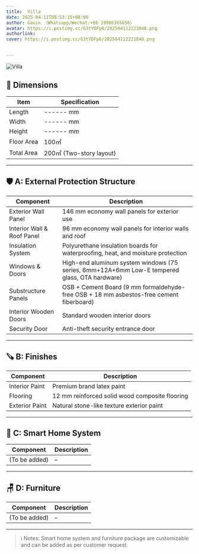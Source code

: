 ```yaml
---
title:  Villa
date: 2025-04-11T08:53:15+08:00
author: Gavin （Whatsapp/Wechat:+86 19906365856）
avatar: https://i.postimg.cc/G3tYDFp6/202504112221048.png
authorlink: 
cover: https://i.postimg.cc/G3tYDFp6/202504112221048.png


---
```




<!--more-->

![Villa](https://i.postimg.cc/Fmx8LwpS/202504121533110.png?dl=1)

## 📐 Dimensions

| Item        | Specification |
|-------------|---------------|
| Length      | ------ mm     |
| Width       | ------ mm     |
| Height      | ------ mm     |
| Floor Area  | 100㎡         |
| Total Area  | 200㎡ (Two-story layout) |

---

## 🛡️ A: External Protection Structure

| Component             | Description |
|-----------------------|-------------|
| Exterior Wall Panel   | 146 mm economy wall panels for exterior use |
| Interior Wall & Roof Panel | 96 mm economy wall panels for interior walls and roof |
| Insulation System     | Polyurethane insulation boards for waterproofing, heat, and moisture protection |
| Windows & Doors       | High-end aluminum system windows (75 series, 6mm+12A+6mm Low-E tempered glass, OTA hardware) |
| Substructure Panels   | OSB + Cement Board (9 mm formaldehyde-free OSB + 18 mm asbestos-free cement fiberboard) |
| Interior Wooden Doors | Standard wooden interior doors |
| Security Door         | Anti-theft security entrance door |

---

## 🪚 B: Finishes

| Component             | Description |
|-----------------------|-------------|
| Interior Paint        | Premium brand latex paint |
| Flooring              | 12 mm reinforced solid wood composite flooring |
| Exterior Paint        | Natural stone-like texture exterior paint |

---

## 🧠 C: Smart Home System

| Component         | Description |
|-------------------|-------------|
| (To be added)     | – |

---

## 🪑 D: Furniture

| Component         | Description |
|-------------------|-------------|
| (To be added)     | – |

---

> ℹ️ Notes: Smart home system and furniture package are customizable and can be added as per customer request.